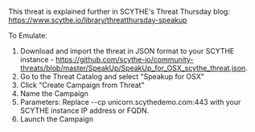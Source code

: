 This threat is explained further in SCYTHE's Threat Thursday blog: https://www.scythe.io/library/threatthursday-speakup

To Emulate:

1. Download and import the threat in JSON format to your SCYTHE instance - https://github.com/scythe-io/community-threats/blob/master/SpeakUp/SpeakUp_for_OSX_scythe_threat.json. 
2. Go to the Threat Catalog and select "Speakup for OSX"
3. Click "Create Campaign from Threat"
4. Name the Campaign
5. Parameters: Replace --cp unicorn.scythedemo.com:443  with your SCYTHE instance IP address or FQDN.
6. Launch the Campaign

